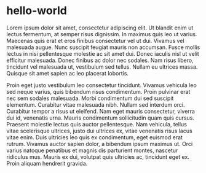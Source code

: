 # hello-world
Lorem ipsum dolor sit amet, consectetur adipiscing elit. Ut blandit enim ut lectus fermentum, at semper risus dignissim. In maximus quis leo ut varius. Maecenas quis erat et eros finibus consectetur vel ut dui. Vivamus vel malesuada augue. Nunc suscipit feugiat mauris non accumsan. Fusce mollis lectus in nisi pellentesque molestie ac sit amet dui. Donec iaculis nisl ut velit efficitur malesuada. Donec finibus ac dolor nec sodales. Nam risus libero, tincidunt vel malesuada ut, vestibulum sed tellus. Nullam eu ultrices massa. Quisque sit amet sapien ac leo placerat lobortis.

Proin eget justo vestibulum leo consectetur tincidunt. Vivamus vehicula leo sed neque varius, quis bibendum risus condimentum. Proin pulvinar erat nec sem sodales malesuada. Morbi condimentum dui sed suscipit elementum. Curabitur vitae malesuada nibh. Nullam sed interdum orci. Curabitur tempor a risus ut eleifend. Nam eget mauris consectetur, viverra dui id, venenatis urna. Mauris condimentum sollicitudin quam quis cursus. Praesent molestie lectus quis auctor pellentesque. Nam vehicula, tellus vitae scelerisque ultrices, justo dui ultrices ex, vitae venenatis risus lacus vitae enim. Duis ultricies leo quis ex condimentum, eget euismod erat rutrum. Vivamus auctor sapien dolor, a bibendum ipsum maximus ut. Orci varius natoque penatibus et magnis dis parturient montes, nascetur ridiculus mus. Mauris ex dui, volutpat quis ultricies ac, tincidunt eget ex. Proin aliquam hendrerit gravida.
